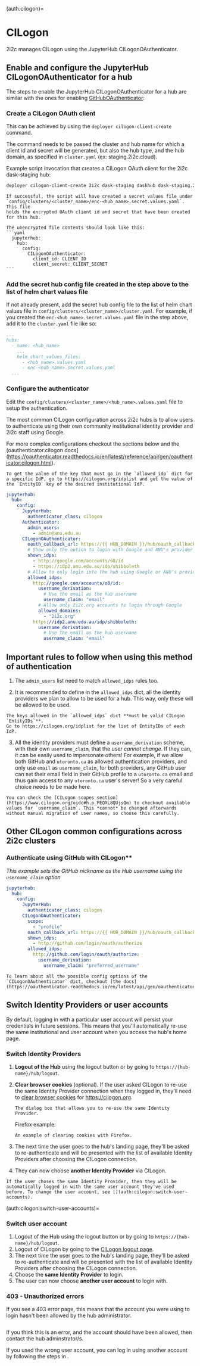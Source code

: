 (auth:cilogon)=
# CILogon
2i2c manages CILogon using the JupyterHub CILogonOAuthenticator.

## Enable and configure the JupyterHub CILogonOAuthenticator for a hub

The steps to enable the JupyterHub CILogonOAuthenticator for a hub are similar with the ones for enabling [GitHubOAuthenticator](auth:github-orgs):

### Create a CILogon OAuth client
This can be achieved by using the `deployer cilogon-client-create` command.

The command needs to be passed the cluster and hub name for which a client id and secret will be generated, but also the hub type, and the hub domain, as specified in `cluster.yaml` (ex: staging.2i2c.cloud).

Example script invocation that creates a CILogon OAuth client for the 2i2c dask-staging hub:

```bash
deployer cilogon-client-create 2i2c dask-staging daskhub dask-staging.2i2c.cloud
```

````{note}
If successful, the script will have created a secret values file under `config/clusters/<cluster_name>/enc-<hub_name>.secret.values.yaml`. This file
holds the encrypted OAuth client id and secret that have been created for this hub.

The unencrypted file contents should look like this:
```yaml
  jupyterhub:
    hub:
      config:
        CILogonOAuthenticator:
          client_id: CLIENT_ID
          client_secret: CLIENT_SECRET
```
````

### Add the secret hub config file created in the step above to the list of helm chart values file
If not already present, add the secret hub config file to the list of helm chart values file in `config/clusters/<cluster_name>/cluster.yaml`. For example, if you created the `enc-<hub_name>.secret.values.yaml` file in the step above, add it to the `cluster.yaml` file like so:

```yaml
...
hubs:
  - name: <hub_name>
    ...
    helm_chart_values_files:
      - <hub_name>.values.yaml
      - enc-<hub_name>.secret.values.yaml
  ...
```

### Configure the authenticator

Edit the `config/clusters/<cluster_name>/<hub_name>.values.yaml` file to setup the authentication.

The most common CILogon configuration across 2i2c hubs is to allow users to authenticate using their own community institutional identity provider and 2i2c staff using Google.

For more complex configurations checkout the sections below and the (oauthenticator.cilogon docs](https://oauthenticator.readthedocs.io/en/latest/reference/api/gen/oauthenticator.cilogon.html).

```{important}
To get the value of the key that must go in the `allowed_idp` dict for a specific IdP, go to https://cilogon.org/idplist and get the value of the `EntityID` key of the desired institutional IdP.
```

```yaml
jupyterhub:
  hub:
    config:
      JupyterHub:
        authenticator_class: cilogon
      Authenticator:
        admin_users:
          - admin@anu.edu.au
      CILogonOAuthenticator:
        oauth_callback_url: https://{{ HUB_DOMAIN }}/hub/oauth_callback
        # Show only the option to login with Google and ANU's provider
        shown_idps:
          - http://google.com/accounts/o8/id
          - https://idp2.anu.edu.au/idp/shibboleth
        # Allow to only login into the hub using Google or ANU's provider
        allowed_idps:
          http://google.com/accounts/o8/id:
            username_derivation:
              # Use the email as the hub username
              username_claim: "email"
            # Allow only 2i2c.org accounts to login through Google
            allowed_domains:
              - "2i2c.org"
          https://idp2.anu.edu.au/idp/shibboleth:
            username_derivation:
              # Use the email as the hub username
              username_claim: "email"
```

## Important rules to follow when using this method of authentication

1. The `admin_users` list need to match `allowed_idps` rules too.

2. It is recommended to define in the `allowed_idps` dict, all the identity providers we plan to allow to be used for a hub. This way, only these will be allowed to be used.

  ```{note}
  The keys allowed in the `allowed_idps` dict **must be valid CILogon `EntityIDs`**.
  Go to https://cilogon.org/idplist for the list of EntityIDs of each IdP.
  ```

3. All the identity providers must define a `username_derivation` scheme, with their own `username_claim`, that the user *cannot change*. If they can, it can be easily used to impersonate others! For example, if we allow both GitHub and `utoronto.ca` as allowed authentication providers, and only use `email` as `username_claim`, for both providers, any GitHub user can set their email field in their GitHub profile to a `utoronto.ca` email and thus gain access to any `utoronto.ca` user's server! So a very careful choice needs to
be made here.

  ```{note}
  You can check the [CILogon scopes section](https://www.cilogon.org/oidc#h.p_PEQXL8QUjsQm) to checkout available values for `username_claim`. This *cannot* be changed afterwards without manual migration of user names, so choose this carefully.
  ```

## Other CILogon common configurations across 2i2c clusters

### Authenticate using GitHub with CILogon**

*This example sets the GitHub nickname as the Hub username using the `username_claim` option*

```yaml
jupyterhub:
  hub:
    config:
      JupyterHub:
        authenticator_class: cilogon
      CILogonOAuthenticator:
        scope:
          - "profile"
        oauth_callback_url: https://{{ HUB_DOMAIN }}/hub/oauth_callback
        shown_idps:
          - http://github.com/login/oauth/authorize
        allowed_idps:
          http://github.com/login/oauth/authorize:
            username_derivation:
              username_claim: "preferred_username"
```

```{important}
To learn about all the possible config options of the `CILogonOAuthenticator` dict, checkout [the docs](https://oauthenticator.readthedocs.io/en/latest/api/gen/oauthenticator.cilogon.html#oauthenticator.cilogon.CILogonOAuthenticator.allowed_idps).
```

## Switch Identity Providers or user accounts

By default, logging in with a particular user account will persist your credentials in future sessions.
This means that you'll automatically re-use the same institutional and user account when you access the hub's home page.

### Switch Identity Providers

1. **Logout of the Hub** using the logout button or by going to `https://{hub-name}/hub/logout`.
2. **Clear browser cookies** (optional). If the user asked CILogon to re-use the same Identity Provider connection when they logged in, they'll need to [clear browser cookies](https://www.lifewire.com/how-to-delete-cookies-2617981) for <https://cilogon.org>.

   ```{figure} ../../images/cilogon-remember-this-selection.png
   The dialog box that allows you to re-use the same Identity Provider.
   ```

   Firefox example:
   ```{figure} ../../images/cilogon-clear-cookies.png
   An example of clearing cookies with Firefox.
   ```

3. The next time the user goes to the hub's landing page, they'll be asked to re-authenticate and will be presented with the list of available Identity Providers after choosing the CILogon connection.
4. They can now choose **another Identity Provider** via CILogon.

```{note}
If the user choses the same Identity Provider, then they will be automatically logged in with the same user account they've used before. To change the user account, see [](auth:cilogon:switch-user-accounts).
```

(auth:cilogon:switch-user-accounts)=
### Switch user account

1. Logout of the Hub using the logout button or by going to `https://{hub-name}/hub/logout`.
2. Logout of CILogon by going to the [CILogon logout page](https://cilogon.org/logout).
3. The next time the user goes to the hub's landing page, they'll be asked to re-authenticate and will be presented with the list of available Identity Providers after choosing the CILogon connection.
4. Choose the **same Identity Provider** to login.
5. The user can now choose **another user account** to login with.

### 403 - Unauthorized errors

If you see a 403 error page, this means that the account you were using to login hasn't been allowed by the hub administrator.

```{figure} ../../images/403-forbidden.png
```

If you think this is an error, and the account should have been allowed, then contact the hub adminstrator/s.

If you used the wrong user account, you can log in using another account by following the steps in [](auth:cilogon:switch-user-accounts).
